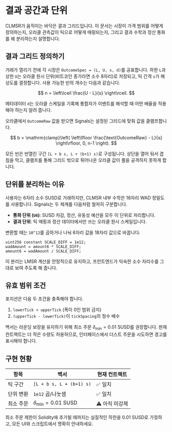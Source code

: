 # 결과 공간과 단위

CLMSR가 움직이는 바닥은 결과 그리드입니다. 이 문서는 시장이 가격 범위를 어떻게 정의하는지, 오라클 관측값이 틱으로 어떻게 매핑되는지, 그리고 결과 수학과 정산 통화를 왜 분리하는지 설명합니다.

## 결과 그리드 정의하기

거래가 열리기 전에 각 시장은 `OutcomeSpec = (L, U, s, d)`를 공표합니다. 하한 `L`과 상한 `U`는 오라클 원시 단위(비트코인 종가라면 소수 8자리)로 저장되고, 틱 간격 `s`가 해상도를 결정합니다. 사용 가능한 빈의 개수는 다음과 같습니다.

$$
n = \left\lceil \frac{U - L}{s} \right\rceil.
$$

메타데이터 `d`는 오라클 스케일을 기록해 통합자가 이벤트를 해석할 때 어떤 배율을 적용해야 하는지 알려 줍니다.

오라클에서 `OutcomeRaw` 값을 받으면 Signals는 설정된 그리드에 맞춰 값을 클램프합니다.

$$
b = \mathrm{clamp}\left( \left\lfloor \frac{\text{OutcomeRaw} - L}{s} \right\rfloor, 0, n-1 \right).
$$

모든 빈은 반열린 구간 `[L + b s, L + (b+1) s)`로 구성됩니다. 상단을 열어 둬서 겹침을 막고, 클램프를 통해 그리드 밖으로 튀어나온 오라클 값이 풀을 공격하지 못하게 합니다.

## 단위를 분리하는 이유

사용자는 6자리 소수 SUSD로 거래하지만, CLMSR 내부 수학은 18자리 WAD 정밀도를 사용합니다. Signals는 두 체계를 다음처럼 철저히 구분합니다.

- **통화 단위 (`U6`)**: SUSD 차감, 정산, 유동성 예산을 모두 이 단위로 처리합니다.
- **결과 단위**: 틱 매핑과 정산 데이터에서만 쓰는 오라클 원시 스케일입니다.

변환할 때는 `10^12`를 곱하거나 나눠 6자리 값을 18자리 값으로 바꿉니다.

```solidity
uint256 constant SCALE_DIFF = 1e12;
wadAmount = amount6 * SCALE_DIFF;
amount6 = wadAmount / SCALE_DIFF;
```

이 분리는 LMSR 계산을 안정적으로 유지하고, 프런트엔드가 익숙한 소수 자리수를 그대로 보여 주도록 해 줍니다.

## 유효 범위 조건

포지션은 다음 두 조건을 충족해야 합니다.

1. `lowerTick < upperTick` (폭이 0인 범위 금지)
2. `(upperTick - lowerTick)`이 `tickSpacing`의 정수 배수

백서는 라운딩 보장을 유지하기 위해 최소 주문 $\delta_{\min} = 0.01$ SUSD를 권장합니다. 현재 컨트랙트는 더 작은 수량도 허용하므로, 인터페이스에서 더스트 주문을 시도하면 경고를 표시해야 합니다.

## 구현 현황

| 항목 | 백서 | 현재 컨트랙트 |
| --- | --- | --- |
| 틱 구간 | `[L + b s, L + (b+1) s)` | ✅ 일치 |
| 단위 변환 | `1e12` 곱/나눗셈 | ✅ 일치 |
| 최소 주문 | $\delta_{\min} = 0.01$ SUSD | ⚠️ 아직 미강제 |

최소 주문 제한이 Solidity에 추가될 때까지는 실질적인 하한을 0.01 SUSD로 가정하고, 모든 UI와 스크립트에서 명확히 안내하세요.
